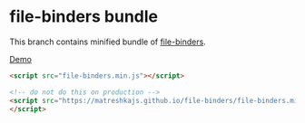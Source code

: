 # file-binders bundle

This branch contains minified bundle of [file-binders](https://github.com/matreshkajs/file-binders).

[Demo](https://matreshkajs.github.io/file-binders/demo.html)

```html
<script src="file-binders.min.js"></script>
```

```html
<!-- do not do this on production -->
<script src="https://matreshkajs.github.io/file-binders/file-binders.min.js">
</script>
```

